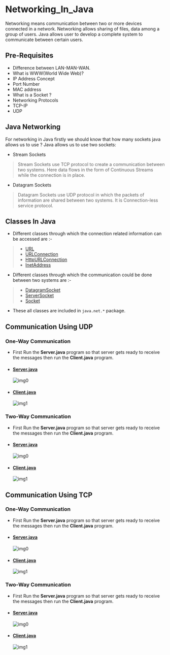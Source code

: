 # Networking_In_Java
Networking means communication between two or more devices connected in a network. Networking allows sharing of files, data among a group
of users. Java allows user to develop a complete system to communicate between certain users.

## Pre-Requisites
- Difference between LAN-MAN-WAN.
- What is WWW(World Wide Web)?
- IP Address Concept
- Port Number
- MAC address
- What is a Socket ?
- Networking Protocols
- TCP-IP
- UDP

## Java Networking
 For networking in Java firstly we should know that how many sockets java allows us to use ? Java allows us to use two sockets:
 - Stream Sockets
 > Stream Sockets use TCP protocol to create a communication between two systems. Here data flows in the form of Continuous Streams while the connection is in place.
 
 - Datagram Sockets
 > Datagram Sockets use UDP protocol in which the packets of information are shared between two systems. It is Connection-less service protocol.
 
## Classes In Java 
 - Different classes through which the connection related information can be accessed are :-
  > - [URL](https://github.com/PrajjawalBanati/Networking_In_Java/tree/master/1.%20URL)
  > - [URLConnection](https://github.com/PrajjawalBanati/Networking_In_Java/tree/master/2.%20URLConnection)
  > - [HttpURLConnection](https://github.com/PrajjawalBanati/Networking_In_Java/tree/master/3.%20HttpURLConnection)
  > - [InetAddress](https://github.com/PrajjawalBanati/Networking_In_Java/tree/master/4.%20InetAddress)
 
 - Different classes through which the communication could be done between two systems are :-
  > - [DatagramSocket](https://github.com/PrajjawalBanati/Networking_In_Java/tree/master/5.%20DatagramSocket)
  > - [ServerSocket](https://github.com/PrajjawalBanati/Networking_In_Java/blob/master/8.%20ServerSocket/ServerSocketclass.java)
  > - [Socket](https://github.com/PrajjawalBanati/Networking_In_Java/blob/master/8.%20ServerSocket/Socketclass.java)
 
 - These all classes are included in `java.net.*` package. 
 
 ## Communication Using UDP
 
 ### One-Way Communication
 - First Run the **Server.java** program so that server gets ready to receive the messages then run the **Client.java** program.
 - #### [Server.java](https://github.com/PrajjawalBanati/Networking_In_Java/blob/master/6.%20Communication%20Using%20UDP/UDPServer.java)
 
      ![img0](https://github.com/PrajjawalBanati/Networking_In_Java/blob/master/Images/UDP_OneWayServer.JPG)
 
 - #### [Client.java](https://github.com/PrajjawalBanati/Networking_In_Java/blob/master/6.%20Communication%20Using%20UDP/UDPClient.java)    
      
      ![img1](https://github.com/PrajjawalBanati/Networking_In_Java/blob/master/Images/UDP_OneWayClient.JPG)
     
 ### Two-Way Communication
- First Run the **Server.java** program so that server gets ready to receive the messages then run the **Client.java** program.
- #### [Server.java](https://github.com/PrajjawalBanati/Networking_In_Java/blob/master/7.%20Two%20Way%20Communication%20using%20UDP/UDPServer.java)

     ![img0](https://github.com/PrajjawalBanati/Networking_In_Java/blob/master/Images/UDP_TwoWayServer.JPG)
     
- #### [Client.java](https://github.com/PrajjawalBanati/Networking_In_Java/blob/master/7.%20Two%20Way%20Communication%20using%20UDP/UDPClient.java)

     ![img1](https://github.com/PrajjawalBanati/Networking_In_Java/blob/master/Images/UDP_TwoWayClient.JPG)

 ## Communication Using TCP
 
 ### One-Way Communication
 - First Run the **Server.java** program so that server gets ready to receive the messages then run the **Client.java** program.
 - #### [Server.java](https://github.com/PrajjawalBanati/Networking_In_Java/blob/master/9.%20Communication%20using%20TCP/TcpServer.java)
 
      ![img0](https://github.com/PrajjawalBanati/Networking_In_Java/blob/master/Images/TCP_OneWayServer.JPG)
 
 - #### [Client.java](https://github.com/PrajjawalBanati/Networking_In_Java/blob/master/9.%20Communication%20using%20TCP/TcpClient.java)    
      
      ![img1](https://github.com/PrajjawalBanati/Networking_In_Java/blob/master/Images/TCP_OneWayClient.JPG)
     
 ### Two-Way Communication
 - First Run the **Server.java** program so that server gets ready to receive the messages then run the **Client.java** program.
- #### [Server.java](https://github.com/PrajjawalBanati/Networking_In_Java/blob/master/10.%20Two%20Way%20Communication%20using%20TCP/TcpServer.java)

     ![img0](https://github.com/PrajjawalBanati/Networking_In_Java/blob/master/Images/TCP_TwoWayServer.JPG)
     
- #### [Client.java](https://github.com/PrajjawalBanati/Networking_In_Java/blob/master/10.%20Two%20Way%20Communication%20using%20TCP/TcpClient.java)

     ![img1](https://github.com/PrajjawalBanati/Networking_In_Java/blob/master/Images/TCP_TwoWayClient.JPG)
 
